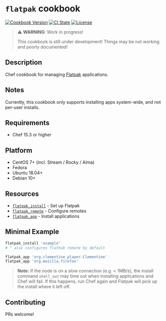 # `flatpak` cookbook

[![Cookbook Version](https://img.shields.io/cookbook/v/selnux.svg)](https://supermarket.chef.io/cookbooks/flatpak)
[![CI State](https://github.com/detjensrobert/flatpak-cookbook/workflows/ci/badge.svg)](https://github.com/detjensrobert/flatpak-cookbook/actions?query=workflow%3Aci)
[![License](https://img.shields.io/badge/License-MIT-green.svg)](https://opensource.org/licenses/MIT)

> ⚠️ **WARNING**: Work in progress!
>
> This cookbook is still under development! Things may be not working and poorly documented!

## Description

Chef cookbook for managing [Flatpak](https://github.com/flatpak/flatpak) applications.

## Notes

Currently, this cookbook only supports installing apps system-wide, and not per-user installs.

## Requirements

- Chef 15.3 or higher

## Platform

- CentOS 7+ (incl. Stream / Rocky / Alma)
- Fedora
- Ubuntu 18.04+
- Debian 10+

## Resources

- [`flatpak_install`](documentation/install.md) - Set up Flatpak
- [`flatpak_remote`](documentation/remote.md) - Configure remotes
- [`flatpak_app`](documentation/app.md) - Install applications

## Minimal Example

```rb
flatpak_install 'example'
# ^ also configures flathub remote by default

flatpak_app 'org.clementine_player.Clementine'
flatpak_app 'org.mozilla.firefox'
```

> **Note:** If the node is on a slow connection (e.g. < 1MB/s), the install command `shell_out` may time out when installing applications and Chef will fail. If this happens, run Chef again and Flatpak will pick up the install where it left off.

## Contributing

PRs welcome!
